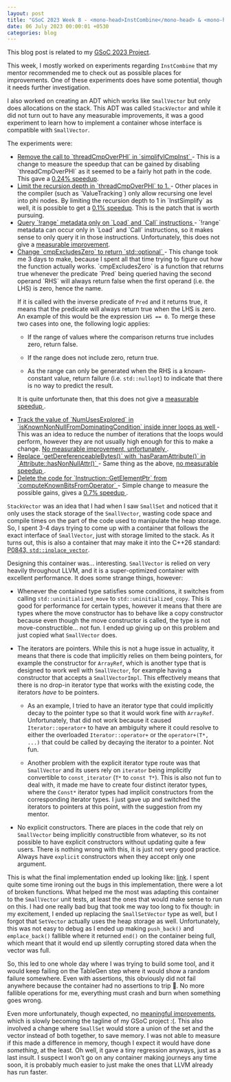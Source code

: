 ```yaml
---
layout: post
title: "GSoC 2023 Week 8 - <mono-head>InstCombine</mono-head> & <mono-head>SmallVector</mono-head> Experiments"
date: 06 July 2023 00:00:01 +0530
categories: blog
---
```


This blog post is related to my
<a href="https://summerofcode.withgoogle.com/programs/2023/projects/JdqGUwNq">GSoC
2023 Project</a>.

This week, I mostly worked on experiments regarding `InstCombine` that my mentor recommended me to check
out as possible places for improvements. One of these experiments does have some potential, though it needs further
investigation.

I also worked on creating an ADT which works like `SmallVector` but only does allocations on the stack.
This ADT was called `StackVector` and while it did not turn out to have any measurable improvements, it was
a good experiment to learn how to implement a container whose interface is compatible with `SmallVector`.

The experiments were:

- <a href="https://github.com/llvm/llvm-project/commit/eca87099ea457a7b3f1a39167a053e6aa43f33c5">
  Remove the call to `threadCmpOverPHI` in `simplifyICmpInst`
  </a> - This is a change to measure the speedup that can be gained by disabling `threadCmpOverPHI` as it
  seemed to be a fairly hot path in the code. This gave a
  <a href="https://llvm-compile-time-tracker.com/compare.php?from=dd639eb15aacfc865409915516f52385c4381923&to=eca87099ea457a7b3f1a39167a053e6aa43f33c5&stat=instructions:u">
    0.24% speedup</a>.

- <a href="https://github.com/llvm/llvm-project/commit/72561e65c9bf044e0628c8dc4b0ac15fe142ea7e">
  Limit the recursion depth in `threadCmpOverPHI` to 1.
  </a> - Other places in the compiler (such as `ValueTracking`) only allow recursing one level into phi
  nodes. By limiting the recursion depth to 1 in `InstSimplify` as well, it is possible to get a
  <a href="https://llvm-compile-time-tracker.com/compare.php?from=dd639eb15aacfc865409915516f52385c4381923&to=72561e65c9bf044e0628c8dc4b0ac15fe142ea7e&stat=instructions%3Au">
    0.1% speedup</a>. This is the patch that is worth pursuing.

- <a href="https://github.com/llvm/llvm-project/commit/ef0bc766b21f474db94ef9191d89697e3005ab0d">
  Query `!range` metadata only on `Load` and `Call` instructions
  </a> - `!range` metadata can occur only in `Load` and `Call` instructions, so it
  makes sense to only query it in those instructions. Unfortunately, this does not give a
  <a href="https://llvm-compile-time-tracker.com/compare.php?from=72561e65c9bf044e0628c8dc4b0ac15fe142ea7e&to=ef0bc766b21f474db94ef9191d89697e3005ab0d&stat=instructions:u">
    measurable improvement</a>.

- <a href="https://github.com/llvm/llvm-project/commit/7fb4cdcdb9b6fc7ecd4db6b0ac91dbb77da07126">
  Change `cmpExcludesZero` to return `std::optional<bool>`
  </a> - This change took me 3 days to make, because I spent all that time trying to figure out how the
  function actually works. `cmpExcludesZero` is a function that returns true whenever the predicate
  `Pred` being queried having the second operand `RHS` will always return false when the first
  operand (i.e. the LHS) is zero, hence the name.

  If it is called with the inverse predicate of `Pred` and it returns true, it means that the predicate
  will always return true when the LHS is zero. An example of this would be the expression `LHS == 0`.
  To merge these two cases into one, the following logic applies:

    - If the range of values where the comparison returns true includes zero, return false.

    - If the range does not include zero, return true.

    - As the range can only be generated when the RHS is a known-constant value, return failure (i.e. `std::nullopt`)
      to indicate that there is no way to predict the result.

  It is quite unfortunate then, that this does not give a
  <a href="https://llvm-compile-time-tracker.com/compare.php?from=d96f235eb01d19cc9db6739217ce4d33fdae0f87&to=7fb4cdcdb9b6fc7ecd4db6b0ac91dbb77da07126&stat=instructions:u">
    measurable speedup
  </a>.

- <a href="https://github.com/llvm/llvm-project/commit/831822a0b9d9849a73ae285ecdbb2b23b0a0dac1">
  Track the value of `NumUsesExplored` in `isKnownNonNullFromDominatingCondition` inside
  inner loops as well
  </a> - This was an idea to reduce the number of iterations that the loops would perform, however they are not
  usually high enough for this to make a change.
  <a href="https://llvm-compile-time-tracker.com/compare.php?from=80f46b3929162637e536b28c2818dbbbe6cf8e8b&to=831822a0b9d9849a73ae285ecdbb2b23b0a0dac1&stat=instructions:u">
    No measurable improvement, unfortunately
  </a>.

- <a href="https://github.com/llvm/llvm-project/commit/a2c83776edb05b569ef28da74479010ec36eb614">
  Replace `getDereferenceableBytes()` with `hasParamAttribute()` in
  `Attribute::hasNonNullAttr()`
  </a> - Same thing as the above,
  <a href="https://llvm-compile-time-tracker.com/compare.php?from=831822a0b9d9849a73ae285ecdbb2b23b0a0dac1&to=a2c83776edb05b569ef28da74479010ec36eb614&stat=instructions:u">
    no measurable speedup
  </a>.

- <a href="https://github.com/llvm/llvm-project/commit/a49e4e4d6546b1991639a81869ae82f11fb71d6f">
  Delete the code for `Instruction::GetElementPtr` from `computeKnownBitsFromOperator`
  </a> - Simple change to measure the possible gains, gives a
  <a href="https://llvm-compile-time-tracker.com/compare.php?from=a2c83776edb05b569ef28da74479010ec36eb614&to=a49e4e4d6546b1991639a81869ae82f11fb71d6f&stat=instructions:u">
    0.7% speedup
  </a>.

`StackVector` was an idea that I had when I saw `SmallSet` and noticed that it only uses the
stack storage of the `SmallVector`, wasting code space and compile times on the part of the code used to
manipulate the heap storage. So, I spent 3-4 days trying to come up with a container that follows the exact interface
of `SmallVector`, just with storage limited to the stack. As it turns out, this is also a container that
may make it into the C++26 standard:
<a href="https://www.open-std.org/jtc1/sc22/wg21/docs/papers/2023/p0843r6.html">P0843,
`std::inplace_vector`</a>.

Designing this container was... interesting. `SmallVector` is relied on very heavily throughout LLVM, and
it is a super-optimized container with excellent performance. It does some strange things, however:

- Whenever the contained type satisfies some conditions, it switches from calling
  `std::uninitialized_move` to `std::uninitialized_copy`. This is good for performance for
  certain types, however it means that there are types where the move constructor has to behave like a copy
  constructor because even though the move constructor is called, the type is not move-constructible... not fun.
  I ended up giving up on this problem and just copied what `SmallVector` does.

- The iterators are pointers. While this is not a huge issue in actuality, it means that there is code that
  implicitly relies on them being pointers, for example the constructor for `ArrayRef`, which is another
  type that is designed to work well with `SmallVector`, for example having a constructor that accepts a
  `SmallVectorImpl`. This effectively means that there is no drop-in iterator type that works with the
  existing code, the iterators *have* to be pointers.

  - As an example, I tried to have an iterator type that could implicitly decay to the pointer type so that it would
    work fine with `ArrayRef`. Unfortunately, that did not work because it caused
    `Iterator::operator+` to have an ambiguity where it could resolve to either the overloaded
    `Iterator::operator+` or the `operator+(T*, ...)` that could be called by decaying the
    iterator to a pointer. Not fun.

  - Another problem with the explicit iterator type route was that `SmallVector` and its users rely on
    `iterator` being implicitly convertible to `const_iterator` (`T*` to
    `const T*`). This is also not fun to deal with, it made me have to create four distinct iterator
    types, where the `Const*` iterator types had implicit constructors from the corresponding iterator
    types. I just gave up and switched the iterators to pointers at this point, with the suggestion from my mentor.

- No explicit constructors. There are places in the code that rely on `SmallVector` being implicitly
  constructible from whatever, so its not possible to have explicit constructors without updating quite a few
  users. There is nothing wrong with this, it is just not very good practice. Always have `explicit`
  constructors when they accept only one argument.

This is what the final implementation ended up looking like:
<a href="https://github.com/llvm/llvm-project/blob/73af5c10ab093031f3258cc90ceb08364e35fd48/llvm/include/llvm/ADT/StackVector.h">
link</a>. I spent quite some time ironing out the bugs in this implementation, there were a lot of broken functions.
What helped me the most was adapting this container to the `SmallVector` unit tests, at least the ones that
would make sense to run on this. I had one really bad bug that took me way too long to fix though: in my excitement,
I ended up replacing the `SmallSetVector` type as well, but I forgot that `SetVector` actually
uses the heap storage as well. Unfortunately, this was not easy to debug as I ended up making `push_back()`
and `emplace_back()` fallible where it returned `end()` on the container being full, which meant
that it would end up silently corrupting stored data when the vector was full.

So, this led to one whole day where I was trying to build some tool, and it would keep failing on the TableGen step
where it would show a random failure somewhere. Even with assertions, this obviously did not fail anywhere because
the container had no assertions to trip :facepalm:. No more fallible operations for me, everything must crash and burn
when something goes wrong.

Even more unfortunately, though expected, no
<a href="https://llvm-compile-time-tracker.com/compare.php?from=7fb4cdcdb9b6fc7ecd4db6b0ac91dbb77da07126&to=69df2a5472699d3027c01226aebd81b803757aa0&stat=instructions:u">
meaningful improvements</a>, which is slowly becoming the tagline of my GSoC project :(. This also involved a change
where `SmallSet` would store a union of the set and the vector instead of both together, to save memory.
I was not able to measure if this made a difference in memory, though I expect it would have done <i>something</i>, at
the least. Oh well, it gave a tiny regression anyways, just as a last insult. I suspect I won't go on any container
making journeys any time soon, it is probably much easier to just make the ones that LLVM already has run faster.
